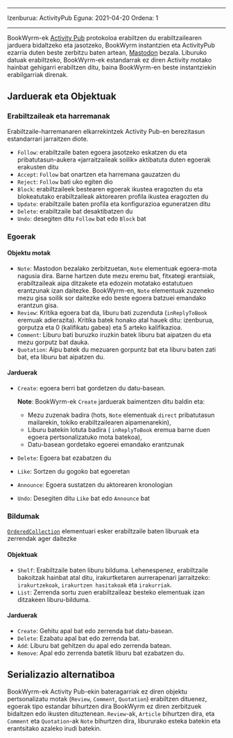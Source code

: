 - - -
Izenburua: ActivityPub Eguna: 2021-04-20 Ordena: 1
- - -

BookWyrm-ek [Activity Pub](http://activitypub.rocks/) protokoloa erabiltzen du erabiltzailearen jarduera bidaltzeko eta jasotzeko, BookWyrm instantzien eta ActivityPub ezarria duten beste zerbitzu baten artean, [Mastodon](https://joinmastodon.org/) bezala. Liburuko datuak erabiltzeko, BookWyrm-ek estandarrak ez diren Activity motako hainbat gehigarri erabiltzen ditu, baina BookWyrm-en beste instantziekin erabilgarriak direnak.

## Jarduerak eta Objektuak

### Erabiltzaileak eta harremanak
Erabiltzaile-harremanaren elkarrekintzek Activity Pub-en berezitasun estandarrari jarraitzen diote.

- `Follow`: erabiltzaile baten egoera jasotzeko eskatzen du eta pribatutasun-aukera «jarraitzaileak soilik» aktibatuta duten egoerak erakusten ditu
- `Accept`: `Follow` bat onartzen eta harremana gauzatzen du
- `Reject`: `Follow` bati uko egiten dio
- `Block`: erabiltzaileek bestearen egoerak ikustea eragozten du eta blokeatutako erabiltzaileak aktorearen profila ikustea eragozten du
- `Update`: erabiltzaile baten profila eta konfigurazioa eguneratzen ditu
- `Delete`: erabiltzaile bat desaktibatzen du
- `Undo`: desegiten ditu `Follow` bat edo `Block` bat

### Egoerak
#### Objektu motak

- `Note`: Mastodon bezalako zerbitzuetan, `Note` elementuak egoera-mota nagusia dira. Barne hartzen dute mezu eremu bat, fitxategi erantsiak, erabiltzaileak aipa ditzakete eta edozein motatako estatutuen erantzunak izan daitezke. BookWyrm-en, `Note` elementuak zuzeneko mezu gisa soilik sor daitezke edo beste egoera batzuei emandako erantzun gisa.
- `Review`: Kritika egoera bat da, liburu bati zuzenduta (`inReplyToBook` eremuak adierazita). Kritika batek honako atal hauek ditu: izenburua, gorputza eta 0 (kalifikatu gabea) eta 5 arteko kalifikazioa.
- `Comment`: Liburu bati buruzko iruzkin batek liburu bat aipatzen du eta mezu gorputz bat dauka.
- `Quotation`: Aipu batek du mezuaren gorpuntz bat eta liburu baten zati bat, eta liburu bat aipatzen du.


#### Jarduerak

- `Create`: egoera berri bat gordetzen du datu-basean.

   **Note**: BookWyrm-ek `Create` jarduerak baimentzen ditu baldin eta:

   - Mezu zuzenak badira (hots, `Note` elementuak `direct` pribatutasun mailarekin, tokiko erabiltzailearen aipamenarekin),
   - Liburu batekin lotuta badira ( `inReplyToBook` eremua barne duen egoera pertsonalizatuko mota batekoa),
   - Datu-basean gordetako egoerei emandako erantzunak
- `Delete`: Egoera bat ezabatzen du
- `Like`: Sortzen du gogoko bat egoeretan
- `Announce`: Egoera sustatzen du aktorearen kronologian
- `Undo`: Desegiten ditu `Like` bat edo `Announce` bat

### Bildumak
[`OrderedCollection`](https://www.w3.org/TR/activitystreams-vocabulary/#dfn-orderedcollection) elementuari esker erabiltzaile baten liburuak eta zerrendak ager daitezke

#### Objektuak

- `Shelf`: Erabiltzaile baten liburu bilduma. Lehenespenez, erabiltzaile bakoitzak hainbat atal ditu, irakurtketaren aurrerapenari jarraitzeko: `irakurtzekoak`, `irakurtzen hasitakoak` eta `irakurriak`.
- `List`: Zerrenda sortu zuen erabiltzaileaz besteko elementuak izan ditzakeen liburu-bilduma.

#### Jarduerak

- `Create`: Gehitu apal bat edo zerrenda bat datu-basean.
- `Delete`: Ezabatu apal bat edo zerrenda bat.
- `Add`: Liburu bat gehitzen du apal edo zerrenda batean.
- `Remove`: Apal edo zerrenda batetik liburu bat ezabatzen du.


## Serializazio alternatiboa
BookWyrm-ek Activity Pub-ekin bateragarriak ez diren objektu pertsonalizatu motak (`Review`, `Comment`, `Quotation`) erabiltzen dituenez, egoerak tipo estandar bihurtzen dira BookWyrm ez diren zerbitzuek bidaltzen edo ikusten dituztenean. `Review`-ak, `Article` bihurtzen dira, eta `Comment` eta `Quotation`-ak `Note` bihurtzen dira, libururako esteka batekin eta erantsitako azaleko irudi batekin.
